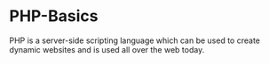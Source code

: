 # PHP-Basics
PHP is a server-side scripting language which can be used to create dynamic websites and is used all over the web today.

